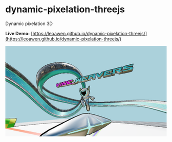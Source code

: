 # dynamic-pixelation-threejs
Dynamic pixelation 3D

**Live Demo:** [https://leoawen.github.io/dynamic-pixelation-threejs/](https://leoawen.github.io/dynamic-pixelation-threejs/)

![images/dinamic-pixelation.png](images/dinamic-pixelation.png)

